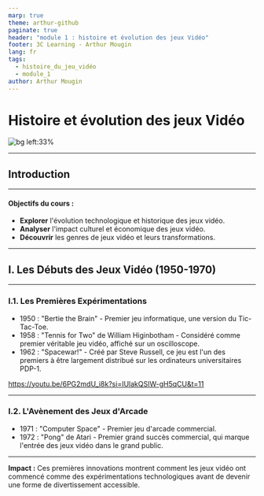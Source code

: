 ```yaml
---
marp: true
theme: arthur-github
paginate: true
header: "module 1 : histoire et évolution des jeux Vidéo"
footer: 3C Learning - Arthur Mougin
lang: fr
tags:
  - histoire_du_jeu_vidéo
  - module_1
author: Arthur Mougin
---
```


# Histoire et évolution des jeux Vidéo
<!-- 
_class: lead
_paginate : false 
_footer: "3C Learning - Arthur Mougin \n credits: [MEGA - Museum of Electronic Games & Art](https://www.m-e-g-a.org/research-education/research/t42-tennis-for-two/)"
-->

![bg left:33%](https://www.m-e-g-a.org/wp-content/uploads/t42_04.jpg)



---
## Introduction
<!-- 
Les jeux vidéo font partie intégrante de la culture moderne, représentant un marché économique colossal et une forme d'art populaire. Ce cours explorera l'histoire des jeux vidéo depuis leurs débuts modestes dans les années 1950 jusqu'aux expériences immersives et interactives d'aujourd'hui.  
-->

---

#### Objectifs du cours :
- **Explorer** l'évolution technologique et historique des jeux vidéo.
- **Analyser** l'impact culturel et économique des jeux vidéo.
- **Découvrir** les genres de jeux vidéo et leurs transformations.
<!-- 
**Explorer** l'évolution technologique et historique des jeux vidéo.
**Analyser** l'impact culturel et économique des jeux vidéo à travers les décennies.
**Découvrir** les genres de jeux vidéo et leurs transformations au fil du temps
-->


---

## I. Les Débuts des Jeux Vidéo (1950-1970)
<!-- 
_class: "lead"
_paginate : false 
-->

---

### I.1. Les Premières Expérimentations
- 1950 : "Bertie the Brain" - Premier jeu informatique, une version du Tic-Tac-Toe.
- 1958 : "Tennis for Two" de William Higinbotham - Considéré comme premier véritable jeu vidéo, affiché sur un oscilloscope.
- 1962 : "Spacewar!" - Créé par Steve Russell, ce jeu est l'un des premiers à être largement distribué sur les ordinateurs universitaires PDP-1.

https://youtu.be/6PG2mdU_i8k?si=IUlakQSIW-gH5qCU&t=11

---

### I.2. L'Avènement des Jeux d'Arcade
- 1971 : "Computer Space" - Premier jeu d'arcade commercial.
- 1972 : "Pong" de Atari - Premier grand succès commercial, qui marque l'entrée des jeux vidéo dans le grand public.

---

**Impact :** Ces premières innovations montrent comment les jeux vidéo ont commencé comme des expérimentations technologiques avant de devenir une forme de divertissement accessible.
